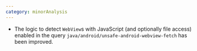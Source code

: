```yaml
---
category: minorAnalysis
---
```

 * The logic to detect `WebView`s with JavaScript (and optionally file access) enabled in the query `java/android/unsafe-android-webview-fetch` has been improved.
 